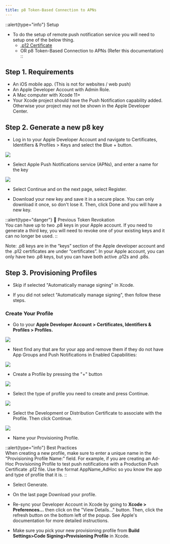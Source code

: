 ```yaml
---
title: p8 Token-Based Connection to APNs
---
```


::alert{type="info"}
Setup   
- To do the setup of remote push notification service you will need to setup one of the below thing.
  - [.p12 Certificate](../configurations/p12_certificate.md)
  - OR p8 Token-Based Connection to APNs (Refer this documentation)
::



## Step 1. Requirements

- An iOS mobile app. (This is not for websites / web push)
- An Apple Developer Account with Admin Role.
- A Mac computer with Xcode 11+
- Your Xcode project should have the Push Notification capability added. Otherwise your project may not be shown in the  Apple Developer Center.

## Step 2. Generate a new p8 key

- Log in to your Apple Developer Account and navigate to Certificates, Identifiers & Profiles > Keys and select the Blue + button.

<img src="/images/flutter/apple-dev-portal/p8-a.jpeg">

- Select Apple Push Notifications service (APNs), and enter a name for the key

<img src="/images/flutter/apple-dev-portal/p8-b.jpeg">

- Select Continue and on the next page, select Register.

- Download your new key and save it in a secure place. You can only download it once, so don't lose it. Then, click Done and you will have a new key.

::alert{type="danger"} 
🚧 Previous Token Revokation   
You can have up to two .p8 keys in your Apple account. If you need to generate a third key, you will need to revoke one of your existing keys and it can no longer be used.
::

Note: .p8 keys are in the “keys” section of the Apple developer account and the .p12 certificates are under “certificates”. In your Apple account, you can only have two .p8 keys, but you can have both active .p12s and .p8s.

## Step 3. Provisioning Profiles

- Skip if selected "Automatically manage signing" in Xcode.

- If you did not select "Automatically manage signing", then follow these steps.

### Create Your Profile

- Go to your **Apple Developer Account > Certificates, Identifiers & Profiles > Profiles.**

<img src="/images/flutter/apple-dev-portal/profile.png">

- Next find any that are for your app and remove them if they do not have App Groups and Push Notifications in Enabled Capabilities:

<img src="/images/flutter/apple-dev-portal/profile-a.png">

- Create a Profile by pressing the "+" button

<img src="/images/flutter/apple-dev-portal/profile-b.png">

- Select the type of profile you need to create and press Continue.

<img src="/images/flutter/apple-dev-portal/profile-c.png">

- Select the Development or Distribution Certificate to associate with the Profile. Then click Continue.

<img src="/images/flutter/apple-dev-portal/profile-d.png">

- Name your Provisioning Profile.

::alert{type="info"}
Best Practices   
When creating a new profile, make sure to enter a unique name in the "Provisioning Profile Name:" field.
For example, if you are creating an Ad-Hoc Provisioning Profile to test push notifications with a Production Push Certificate .p12 file. Use the format AppName_AdHoc so you know the app and type of profile that it is.
::

- Select Generate.

- On the last page Download your profile.

- Re-sync your Developer Account in Xcode by going to **Xcode > Preferences...** then click on the "View Details..." button. Then, click the refresh button on the bottom left of the popup. See Apple's documentation for more detailed instructions.

- Make sure you pick your new provisioning profile from **Build Settings>Code Signing>Provisioning Profile** in Xcode.
